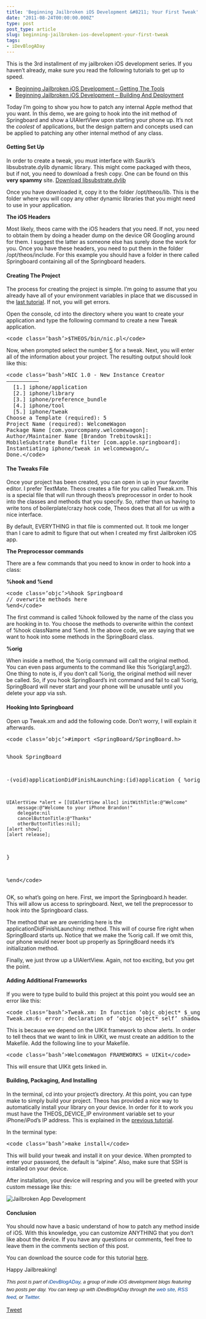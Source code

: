 ```yaml
---
title: 'Beginning Jailbroken iOS Development &#8211; Your First Tweak'
date: "2011-08-24T00:00:00.000Z"
type: post 
post_type: article
slug: beginning-jailbroken-ios-development-your-first-tweak
tags: 
- iDevBlogADay
---
```

This is the 3rd installment of my jailbroken iOS development series. If you haven&#8217;t already, make sure you read the following tutorials to get up to speed.

  * [Beginning Jailbroken iOS Development &#8211; Getting The Tools][1]
  * [Beginning Jailbroken iOS Development &#8211; Building And Deployment][2]

Today I&#8217;m going to show you how to patch any internal Apple method that you want. In this demo, we are going to hook into the init method of Springboard and show a UIAlertView upon starting your phone up. It&#8217;s not the *coolest* of applications, but the design pattern and concepts used can be applied to patching any other internal method of any class.

#### Getting Set Up

In order to create a tweak, you must interface with Saurik&#8217;s libsubstrate.dylib dynamic library. This might come packaged with theos, but if not, you need to download a fresh copy. One can be found on this **very spammy** site. [Download libsubstrate.dylib][3]

Once you have downloaded it, copy it to the folder /opt/theos/lib. This is the folder where you will copy any other dynamic libraries that you might need to use in your application.

**The iOS Headers**

Most likely, theos came with the iOS headers that you need. If not, you need to obtain them by doing a header dump on the device OR Googling around for them. I suggest the latter as someone else has surely done the work for you. Once you have these headers, you need to put them in the folder /opt/theos/include. For this example you should have a folder in there called Springboard containing all of the Springboard headers.

#### Creating The Project

The process for creating the project is simple. I&#8217;m going to assume that you already have all of your environment variables in place that we discussed in the [last tutorial][2]. If not, you will get errors.

Open the console, cd into the directory where you want to create your application and type the following command to create a new Tweak application.

<div>
  <pre>&lt;code class=’bash’>$THEOS/bin/nic.pl&lt;/code></pre>
</div>

Now, when prompted select the number [5] for a tweak. Next, you will enter all of the information about your project. The resulting output should look like this:

<div>
  <pre>&lt;code class=’bash’>NIC 1.0 - New Instance Creator
——————————
  [1.] iphone/application
  [2.] iphone/library
  [3.] iphone/preference_bundle
  [4.] iphone/tool
  [5.] iphone/tweak
Choose a Template (required): 5
Project Name (required): WelcomeWagon 
Package Name [com.yourcompany.welcomewagon]:                 
Author/Maintainer Name [Brandon Trebitowski]: 
MobileSubstrate Bundle filter [com.apple.springboard]: 
Instantiating iphone/tweak in welcomewagon/…
Done.&lt;/code></pre>
</div>

#### The Tweaks File

Once your project has been created, you can open in up in your favorite editor. I prefer TextMate. Theos creates a file for you called Tweak.xm. This is a special file that will run through theos&#8217;s preprocessor in order to hook into the classes and methods that you specify. So, rather than us having to write tons of boilerplate/crazy hook code, Theos does that all for us with a nice interface.

By default, EVERYTHING in that file is commented out. It took me longer than I care to admit to figure that out when I created my first Jailbroken iOS app.

**The Preprocessor commands**

There are a few commands that you need to know in order to hook into a class:

**%hook and %end**

<div>
  <pre>&lt;code class=’objc’>%hook Springboard
// overwrite methods here
%end&lt;/code></pre>
</div>

The first command is called %hook followed by the name of the class you are hooking in to. You choose the methods to overwrite within the context of %hook className and %end. In the above code, we are saying that we want to hook into some methods in the SpringBoard class.

**%orig**

When inside a method, the %orig command will call the original method. You can even pass arguments to the command like this %orig(arg1,arg2). One thing to note is, if you don&#8217;t call %orig, the original method will never be called. So, if you hook SpringBoard&#8217;s init command and fail to call %orig, SpringBoard will never start and your phone will be unusable until you delete your app via ssh.

#### Hooking Into Springboard

Open up Tweak.xm and add the following code. Don&#8217;t worry, I will explain it afterwards.

<div>
  <pre>&lt;code class=’objc’>#import &lt;SpringBoard/SpringBoard.h&gt;

%hook SpringBoard

-(void)applicationDidFinishLaunching:(id)application {
    %orig;
    
    UIAlertView *alert = [[UIAlertView alloc] initWithTitle:@"Welcome" 
        message:@"Welcome to your iPhone Brandon!" 
        delegate:nil 
        cancelButtonTitle:@"Thanks" 
        otherButtonTitles:nil];
    [alert show];
    [alert release];
}

%end&lt;/code></pre>
</div>

OK, so what&#8217;s going on here. First, we import the Springboard.h header. This will allow us access to springboard. Next, we tell the preprocessor to hook into the Springboard class.

The method that we are overriding here is the applicationDidFinishLaunching: method. This will of course fire right when SpringBoard starts up. Notice that we make the %orig call. If we omit this, our phone would never boot up properly as SpringBoard needs it&#8217;s initialization method.

Finally, we just throw up a UIAlertView. Again, not too exciting, but you get the point.

#### Adding Additional Frameworks

If you were to type build to build this project at this point you would see an error like this:

<div>
  <pre>&lt;code class=’bash’>Tweak.xm: In function ‘objc_object* $_ungrouped$SpringBoard$init(SpringBoard*, objc_selector*)’:
Tweak.xm:6: error: declaration of ‘objc_object* self’ shadows a parameter&lt;/code></pre>
</div>

This is because we depend on the UIKit framework to show alerts. In order to tell theos that we want to link in UIKit, we must create an addition to the Makefile. Add the following line to your Makefile.

<div>
  <pre>&lt;code class=’bash’>WelcomeWagon_FRAMEWORKS = UIKit&lt;/code></pre>
</div>

This will ensure that UIKit gets linked in.

#### Building, Packaging, And Installing

In the terminal, cd into your project&#8217;s directory. At this point, you can type make to simply build your project. Theos has provided a nice way to automatically install your library on your device. In order for it to work you must have the THEOS\_DEVICE\_IP environment variable set to your iPhone/iPod&#8217;s IP address. This is explained in the [previous tutorial][2].

In the terminal type:

<div>
  <pre>&lt;code class=’bash’>make install&lt;/code></pre>
</div>

This will build your tweak and install it on your device. When prompted to enter your password, the default is &#8220;alpine&#8221;. Also, make sure that SSH is installed on your device.

After installation, your device will respring and you will be greeted with your custom message like this:

![Jailbroken App Development][4]

#### Conclusion

You should now have a basic understand of how to patch any method inside of iOS. With this knowledge, you can customize ANYTHING that you don&#8217;t like about the device. If you have any questions or comments, feel free to leave them in the comments section of this post.

You can download the source code for this tutorial [here][5].

Happy Jailbreaking!

<span style="font-family: ‘Lucida Grande’;"><strong><span style="font-weight: normal;"><span style="font-family: arial, verdana, tahoma, sans-serif; font-size: 13px; line-height: 20px;"><em>﻿﻿This post is part of <a style="text-decoration: none; color: #004199; padding: 0px; margin: 0px;" href="http://idevblogaday.com/">iDevBlogADay</a>, a group of indie iOS development blogs featuring two posts per day. You can keep up with iDevBlogADay through the <a style="text-decoration: none; color: #004199; padding: 0px; margin: 0px;" href="http://idevblogaday.com/">web site</a>, <a style="text-decoration: none; color: #004199; padding: 0px; margin: 0px;" href="http://feeds.feedburner.com/idevblogaday">RSS feed</a>, or <a style="text-decoration: none; color: #004199; padding: 0px; margin: 0px;" href="http://twitter.com/#search?q=%23idevblogaday">Twitter</a>.</em></span></span></strong></span>

<div style="">
  <a href="http://twitter.com/share" class="twitter-share-button" data-count="horizontal" data-text="Beginning Jailbroken iOS Development - Your First Tweak" data-url="http://brandontreb.com/beginning-jailbroken-ios-development-your-first-tweak"  data-via="brandontreb" data-related="brandontreb:">Tweet</a>
</div>

 [1]: http://brandontreb.com/beginning-jailbroken-ios-development-getting-the-tools/
 [2]: http://brandontreb.com/beginning-jailbroken-ios-development-building-and-deployment/
 [3]: http://www.mediafire.com/?2upm53uzzj0488u
 [4]: http://f.cl.ly/items/3J1W0j0c1F3y081P2D2i/IMG_0001.PNG
 [5]: http://cl.ly/1u0l0U0y2I0T1g2s3D0O